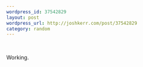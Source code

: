 ```yaml
--- 
wordpress_id: 37542829
layout: post
wordpress_url: http://joshkerr.com/post/37542829
category: random
---
```

<img src="http://24.media.tumblr.com/riusqHSdh9y7ir472Jmbp5T0_400.png" alt=""/><br/><br/><p>Working.</p>
